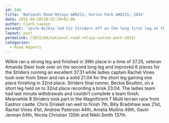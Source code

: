 ```yaml
---
id: 646
title: 'National Road Relays &#8211; Sutton Park &#8211; 2015'
date: 2015-04-20T20:53:39+01:00
author: Clark Lawson
excerpt: '<p>Jo Wilkie led CLC Striders off on the long first leg at the National 6 stage road relays held at Sutton Park, Birmingham.</p>'
layout: post
permalink: /2015/04/national-road-relays-sutton-park-2015/
categories:
  - Road Reports
---
```

Wilkie ran a strong leg and finished in 39th place in a time of 37.25, veteran Amanda Steer took over on the second long leg and improved 6 places for the Striders running an excellent 37.31 while ladies captain Rachel Vines took over from Steer and ran a solid 21.04 for the short leg gaining one place finishing in 32nd place. Striders final runner, Beckie Boulton, on a short leg held on to 32nd place recording a brisk 23.04. The ladies team had last minute withdrawals and couldn&#8217;t complete a team finish.  
Meanwhile 8 Striders took part in the Magnificent 7 Multi terrain race from Eastnor castle. Chris Driskell ran well to finish 7th, Billy Bradshaw was 21st, Rachel Vines 41st, Andrew Paterson 44th, Amelia Mullins 49th, Gavin Jerman 64th, Nicola Christian 135th and Nikki Smith 137th.